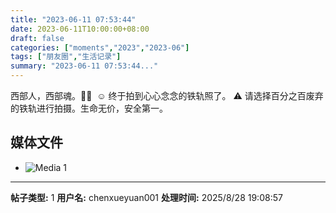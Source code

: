 ```yaml
---
title: "2023-06-11 07:53:44"
date: 2023-06-11T10:00:00+08:00
draft: false
categories: ["moments","2023","2023-06"]
tags: ["朋友圈","生活记录"]
summary: "2023-06-11 07:53:44..."
---
```


西部人，西部魂。💙💛
​
​☺️ ​终于拍到心心念念的铁轨照了。
​⚠️ 请选择百分之百废弃的铁轨进行拍摄。生命无价，安全第一。

## 媒体文件

- ![Media 1](/Moments/photos/2023-06-11/202306110753440.jpg)

---

**帖子类型:** 1
**用户名:** chenxueyuan001
**处理时间:** 2025/8/28 19:08:57